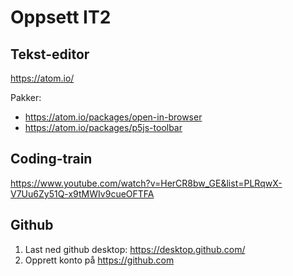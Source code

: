 # Oppsett IT2

## Tekst-editor
https://atom.io/

Pakker:
- https://atom.io/packages/open-in-browser
- https://atom.io/packages/p5js-toolbar

## Coding-train
https://www.youtube.com/watch?v=HerCR8bw_GE&list=PLRqwX-V7Uu6Zy51Q-x9tMWIv9cueOFTFA

## Github
1) Last ned github desktop: https://desktop.github.com/
2) Opprett konto på https://github.com
